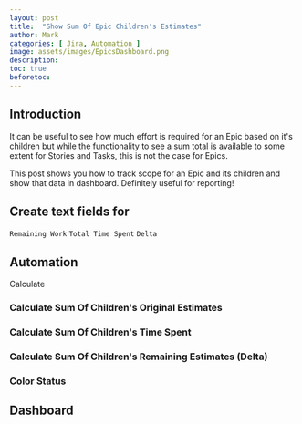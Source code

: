 ```yaml
---
layout: post
title:  "Show Sum Of Epic Children's Estimates"
author: Mark
categories: [ Jira, Automation ]
image: assets/images/EpicsDashboard.png
description: 
toc: true
beforetoc: 
---
```

## Introduction
It can be useful to see how much effort is required for an Epic based on it's children but while the functionality to see a sum total is available to some extent for Stories and Tasks, this is not the case for Epics. 

This post shows you how to track scope for an Epic and its children and show that data in dashboard. Definitely useful for reporting!

## Create text fields for 
`Remaining Work`
`Total Time Spent`
`Delta`

## Automation
Calculate 
### Calculate Sum Of Children's Original Estimates

### Calculate Sum Of Children's Time Spent

### Calculate Sum Of Children's Remaining Estimates (Delta)

### Color Status

## Dashboard
<!--stackedit_data:
eyJoaXN0b3J5IjpbLTM2ODg2OTQyNiwtMTQyMjQ3NTA5MSwxNz
UwMjk0MjY4XX0=
-->